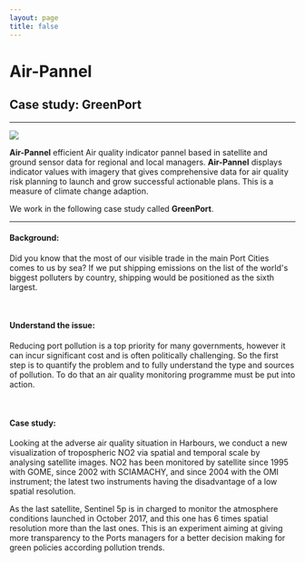 ```yaml
---
layout: page
title: false
---
```

# Air-Pannel
## Case study: GreenPort
----

![](https://56eo.github.io/assets/images/GIF_APP_PORTS.gif)


**Air-Pannel** efficient Air quality indicator pannel based in satellite and ground sensor data for regional and local managers. **Air-Pannel** displays indicator values with imagery that gives comprehensive data for air quality risk planning to launch and grow successful actionable plans. This is a measure of climate change adaption.

We work in the following case study called **GreenPort**.

-------

#### Background:

Did you know that the most of our visible trade in the main Port Cities comes to us by sea? If we put shipping emissions on the list of the world's biggest polluters by country, shipping would be positioned as the sixth largest.

<br/>

#### Understand the issue:
Reducing port pollution is a top priority for many governments, however it can incur significant cost and is often politically challenging. So the first step is to quantify the problem and to fully understand the type and sources of pollution. To do that an air quality monitoring programme must be put into action.

<br/>

#### Case study:
Looking at the adverse air quality situation in Harbours, we conduct a new visualization of tropospheric NO2 via spatial and temporal scale by analysing satellite images.
NO2 has been monitored by satellite since 1995 with GOME, since 2002 with SCIAMACHY, and since 2004 with the OMI instrument; the latest two instruments having the disadvantage of a low spatial resolution.

As the last satellite, Sentinel 5p is in charged to monitor the atmosphere conditions launched in October 2017, and this one has 6 times spatial resolution more than the last ones.
This is an experiment aiming at giving more transparency to the Ports managers for a better decision making for green policies according pollution trends.

